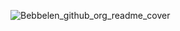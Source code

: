 ![Bebbelen_github_org_readme_cover](https://github.com/Babbelen/.github/assets/113886858/ce1c5496-b848-4359-94ce-3c0dfbe95323)

